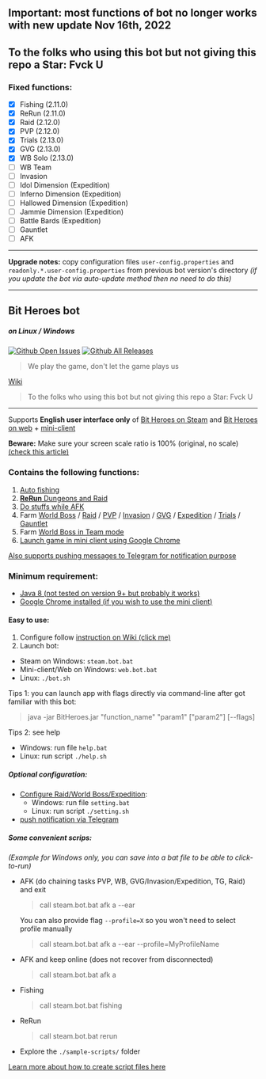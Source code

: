 ## Important: most functions of bot no longer works with new update Nov 16th, 2022
## To the folks who using this bot but not giving this repo a Star: Fvck U
### Fixed functions:
- [x] Fishing (2.11.0)
- [x] ReRun (2.11.0)
- [x] Raid (2.12.0)
- [x] PVP (2.12.0)
- [x] Trials (2.13.0)
- [x] GVG (2.13.0)
- [x] WB Solo (2.13.0)
- [ ] WB Team
- [ ] Invasion
- [ ] Idol Dimension (Expedition)
- [ ] Inferno Dimension (Expedition)
- [ ] Hallowed Dimension (Expedition)
- [ ] Jammie Dimension (Expedition)
- [ ] Battle Bards (Expedition)
- [ ] Gauntlet
- [ ] AFK

___
**Upgrade notes:** copy configuration files `user-config.properties` and `readonly.*.user-config.properties` from previous bot version's directory _(if you update the bot via auto-update method then no need to do this)_
___
## Bit Heroes bot
##### on Linux / Windows

[![Github Open Issues](https://img.shields.io/github/issues/9-9-9-9/Bit-Heroes-bot.svg)](https://github.com/9-9-9-9/Bit-Heroes-bot/issues)
[![Github All Releases](https://img.shields.io/github/downloads/9-9-9-9/Bit-Heroes-bot/total.svg)](https://github.com/9-9-9-9/Bit-Heroes-bot/releases)

> We play the game, don't let the game plays us

[Wiki](https://github.com/9-9-9-9/Bit-Heroes-bot/wiki)

> To the folks who using this bot but not giving this repo a Star: Fvck U
___
Supports **English user interface only** of [Bit Heroes on Steam](https://github.com/9-9-9-9/Bit-Heroes-bot/wiki/Does-this-bot-supports-Steam-version-of-Bit-Heroes%3F) and [Bit Heroes on web](https://www.kongregate.com/games/Juppiomenz/bit-heroes) + [mini-client](https://github.com/9-9-9-9/Bit-Heroes-bot/wiki/Function-%22client%22-(mini-client-on-Chrome))

**Beware:** Make sure your screen scale ratio is 100% (original, no scale) [(check this article)](https://www.windowscentral.com/how-set-custom-display-scaling-setting-windows-10)

### Contains the following functions:
1. [Auto fishing](https://github.com/9-9-9-9/Bit-Heroes-bot/wiki/Function-%22fishing%22)
2. [**ReRun** Dungeons and Raid](https://github.com/9-9-9-9/Bit-Heroes-bot/wiki/Function-%22rerun%22)
3. [Do stuffs while AFK](https://github.com/9-9-9-9/Bit-Heroes-bot/wiki/Function-%22afk%22)
4. Farm  [World Boss](https://github.com/9-9-9-9/Bit-Heroes-bot/wiki/Function-%22world-boss%22) / [Raid](https://github.com/9-9-9-9/Bit-Heroes-bot/wiki/Function-%22raid%22) / [PVP](https://github.com/9-9-9-9/Bit-Heroes-bot/wiki/Function-%22pvp%22) / [Invasion](https://github.com/9-9-9-9/Bit-Heroes-bot/wiki/Function-%22invasion%22) / [GVG](https://github.com/9-9-9-9/Bit-Heroes-bot/wiki/Function-%22GVG%22) / [Expedition](https://github.com/9-9-9-9/Bit-Heroes-bot/wiki/Function-%22expedition%22) / [Trials](https://github.com/9-9-9-9/Bit-Heroes-bot/wiki/Function-%22trials%22) / [Gauntlet](https://github.com/9-9-9-9/Bit-Heroes-bot/wiki/Function-%22gauntlet%22)
5. Farm [World Boss in Team mode](https://github.com/9-9-9-9/Bit-Heroes-bot/wiki/Function-%22world-boss%22-(team))
6. [Launch game in mini client using Google Chrome](https://github.com/9-9-9-9/Bit-Heroes-bot/wiki/Function-%22client%22-(mini-client-on-Chrome))

[Also supports pushing messages to Telegram for notification purpose](https://github.com/9-9-9-9/Bit-Heroes-bot/wiki/Configure-Telegram-in-able-to-receive-notification)

### Minimum requirement:
- [Java 8 (not tested on version 9+ but probably it works)](https://docs.oracle.com/javase/8/docs/technotes/guides/install/install_overview.html)
- [Google Chrome installed (if you wish to use the mini client)](https://www.google.com/chrome)

#### Easy to use:
1. Configure follow [instruction on Wiki (click me)](https://github.com/9-9-9-9/Bit-Heroes-bot/wiki/Basic-setup)
2. Launch bot:
  - Steam on Windows: `steam.bot.bat`
  - Mini-client/Web on Windows: `web.bot.bat`
  - Linux: `./bot.sh`
  
Tips 1: you can launch app with flags directly via command-line after got familiar with this bot:
> java -jar BitHeroes.jar "function_name" "param1" ["param2"] [--flags]

Tips 2: see help
- Windows: run file `help.bat`
- Linux: run script `./help.sh`

##### Optional configuration:
- [Configure Raid/World Boss/Expedition](https://github.com/9-9-9-9/Bit-Heroes-bot/wiki/Select-Raid-World-Boss-level,-mode,..-using-%60setting%60-function):
  - Windows: run file `setting.bat`
  - Linux: run script `./setting.sh`
- [push notification via Telegram](https://github.com/9-9-9-9/Bit-Heroes-bot/wiki/Configure-Telegram-in-able-to-receive-notification)

##### Some convenient scrips:
_(Example for Windows only, you can save into a bat file to be able to click-to-run)_
- AFK (do chaining tasks PVP, WB, GVG/Invasion/Expedition, TG, Raid) and exit
    > call steam.bot.bat afk a --ear
    
    You can also provide flag `--profile=X` so you won't need to select profile manually
    > call steam.bot.bat afk a --ear --profile=MyProfileName
- AFK and keep online (does not recover from disconnected)
    > call steam.bot.bat afk a
- Fishing
    > call steam.bot.bat fishing
- ReRun
    > call steam.bot.bat rerun
- Explore the `./sample-scripts/` folder

[Learn more about how to create script files here](https://github.com/9-9-9-9/Bit-Heroes-bot/wiki/Script-example)